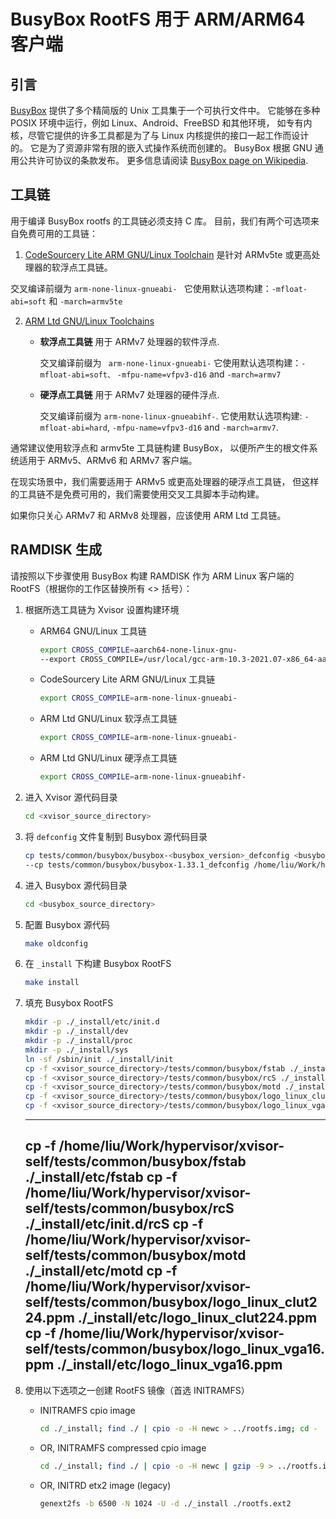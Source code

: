# BusyBox RootFS 用于 ARM/ARM64 客户端

## 引言
[BusyBox](https://busybox.net) 提供了多个精简版的 Unix 工具集于一个可执行文件中。
它能够在多种 POSIX 环境中运行，例如 Linux、Android、FreeBSD 和其他环境，
如专有内核，尽管它提供的许多工具都是为了与 Linux 内核提供的接口一起工作而设计的。
它是为了资源非常有限的嵌入式操作系统而创建的。
BusyBox 根据 GNU 通用公共许可协议的条款发布。
更多信息请阅读
[BusyBox page on Wikipedia](http://en.wikipedia.org/wiki/BusyBox).


## 工具链
用于编译 BusyBox rootfs 的工具链必须支持 C 库。
目前，我们有两个可选项来自免费可用的工具链：
1. [CodeSourcery Lite ARM GNU/Linux Toolchain](http://www.mentor.com/embedded-software/sourcery-tools/sourcery-codebench/editions/lite-edition/)
    是针对 ARMv5te 或更高处理器的软浮点工具链。

交叉编译前缀为 `arm-none-linux-gnueabi- `
它使用默认选项构建：`-mfloat-abi=soft` 和 `-march=armv5te`

2. [ARM Ltd GNU/Linux Toolchains](https://developer.arm.com/tools-and-software/open-source-software/developer-tools/gnu-toolchain/gnu-a/downloads)
    - **软浮点工具链** 用于 ARMv7 处理器的软件浮点.

        交叉编译前缀为 ` arm-none-linux-gnueabi-`
        它使用默认选项构建：`-mfloat-abi=soft、`
        `-mfpu-name=vfpv3-d16` and `-march=armv7 `

    - **硬浮点工具链** 用于 ARMv7 处理器的硬件浮点.

        交叉编译前缀为 `arm-none-linux-gnueabihf-`.
        它使用默认选项构建: `-mfloat-abi=hard`,
        `-mfpu-name=vfpv3-d16` and `-march=armv7`.

通常建议使用软浮点和 armv5te 工具链构建 BusyBox，
以便所产生的根文件系统适用于 ARMv5、ARMv6 和 ARMv7 客户端。

在现实场景中，我们需要适用于 ARMv5 或更高处理器的硬浮点工具链，
但这样的工具链不是免费可用的，我们需要使用交叉工具脚本手动构建。

如果你只关心 ARMv7 和 ARMv8 处理器，应该使用 ARM Ltd 工具链。


## RAMDISK 生成

请按照以下步骤使用 BusyBox 构建 RAMDISK 作为 ARM Linux 客户端的 RootFS（根据你的工作区替换所有 <> 括号）：

1. 根据所选工具链为 Xvisor 设置构建环境

    - ARM64 GNU/Linux 工具链

        ```bash
        export CROSS_COMPILE=aarch64-none-linux-gnu-
        --export CROSS_COMPILE=/usr/local/gcc-arm-10.3-2021.07-x86_64-aarch64-none-linux-gnu/bin/aarch64-none-linux-gnu- 
        ```

    - CodeSourcery Lite ARM GNU/Linux 工具链

        ```bash
        export CROSS_COMPILE=arm-none-linux-gnueabi-
        ```

    - ARM Ltd GNU/Linux 软浮点工具链

        ```bash
        export CROSS_COMPILE=arm-none-linux-gnueabi-
        ```

    - ARM Ltd GNU/Linux 硬浮点工具链

        ```bash
        export CROSS_COMPILE=arm-none-linux-gnueabihf-
        ```

2. 进入 Xvisor 源代码目录

    ```bash
    cd <xvisor_source_directory>
    ```

3. 将 `defconfig` 文件复制到 Busybox 源代码目录

    ```bash
    cp tests/common/busybox/busybox-<busybox_version>_defconfig <busybox_source_directory>/.config
    --cp tests/common/busybox/busybox-1.33.1_defconfig /home/liu/Work/hypervisor/xvisor-guest/busybox-1_33_1/.config
    ```

4. 进入 Busybox 源代码目录

    ```bash
    cd <busybox_source_directory>
    ```

5. 配置 Busybox 源代码

    ```bash
    make oldconfig
    ```

6. 在 `_install` 下构建 Busybox RootFS

    ```bash
    make install
    ```

7. 填充 Busybox RootFS

    ```bash
    mkdir -p ./_install/etc/init.d
    mkdir -p ./_install/dev
    mkdir -p ./_install/proc
    mkdir -p ./_install/sys
    ln -sf /sbin/init ./_install/init
    cp -f <xvisor_source_directory>/tests/common/busybox/fstab ./_install/etc/fstab
    cp -f <xvisor_source_directory>/tests/common/busybox/rcS ./_install/etc/init.d/rcS
    cp -f <xvisor_source_directory>/tests/common/busybox/motd ./_install/etc/motd
    cp -f <xvisor_source_directory>/tests/common/busybox/logo_linux_clut224.ppm ./_install/etc/logo_linux_clut224.ppm
    cp -f <xvisor_source_directory>/tests/common/busybox/logo_linux_vga16.ppm ./_install/etc/logo_linux_vga16.ppm
    ```

    ---
    cp -f /home/liu/Work/hypervisor/xvisor-self/tests/common/busybox/fstab ./_install/etc/fstab
    cp -f /home/liu/Work/hypervisor/xvisor-self/tests/common/busybox/rcS ./_install/etc/init.d/rcS
    cp -f /home/liu/Work/hypervisor/xvisor-self/tests/common/busybox/motd ./_install/etc/motd
    cp -f /home/liu/Work/hypervisor/xvisor-self/tests/common/busybox/logo_linux_clut224.ppm ./_install/etc/logo_linux_clut224.ppm
    cp -f /home/liu/Work/hypervisor/xvisor-self/tests/common/busybox/logo_linux_vga16.ppm ./_install/etc/logo_linux_vga16.ppm
    ---
8. 使用以下选项之一创建 RootFS 镜像（首选 INITRAMFS）

    - INITRAMFS cpio image

        ```bash
        cd ./_install; find ./ | cpio -o -H newc > ../rootfs.img; cd -
        ```

    - OR, INITRAMFS compressed cpio image

        ```bash
        cd ./_install; find ./ | cpio -o -H newc | gzip -9 > ../rootfs.img; cd -
        ```

    - OR, INITRD etx2 image (legacy)

        ```bash
        genext2fs -b 6500 -N 1024 -U -d ./_install ./rootfs.ext2
        ```

